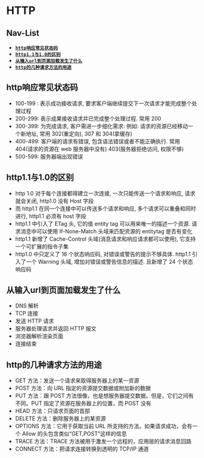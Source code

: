 # HTTP

## Nav-List
- [**`http响应常见状态码`**](#http响应常见状态码)
- [**`http1.1与1.0的区别`**](#http1.1与1.0的区别)
- [**`从输入url到页面加载发生了什么`**](#从输入url到页面加载发生了什么)
- [**`http的几种请求方法的用途`**](#http的几种请求方法的用途)




## http响应常见状态码
- 100-199 : 表示成功接收请求, 要求客户端继续提交下一次请求才能完成整个处理过程
- 200-299: 表示成果接收请求并已完成整个处理过程. 常用 200
- 300-399: 为完成请求, 客户需进一步细化需求: 例如: 请求的资源已经移动一个新地址, 常用 302(重定向), 307 和 304(拿缓存)
- 400-499: 客户端的请求有错误, 包含语法错误或者不能正确执行. 常用 404(请求的资源在 web 服务器中没有) 403(服务器拒绝访问, 权限不够)
- 500-599: 服务器端出现错误


## http1.1与1.0的区别
- http 1.0 对于每个连接都得建立一次连接, 一次只能传送一个请求和响应, 请求就会关闭, http1.0 没有 Host 字段
- 而 http1.1 在同一个连接中可以传送多个请求和响应, 多个请求可以重叠和同时进行, http1.1 必须有 host 字段
- http1.1 中引入了 ETag 头, 它的值 entity tag 可以用来唯一的描述一个资源. 请求消息中可以使用 If-None-Match 头域来匹配资源的 entitytag 是否有变化
- http1.1 新增了 Cache-Control 头域(消息请求和响应请求都可以使用), 它支持一个可扩展的指令子集
- http1.0 中只定义了 16 个状态响应码, 对错误或警告的提示不够具体. http1.1 引入了一个 Warning 头域, 增加对错误或警告信息的描述. 且新增了 24 个状态响应码


## 从输入url到页面加载发生了什么
- DNS 解析
- TCP 连接
- 发送 HTTP 请求
- 服务器处理请求并返回 HTTP 报文
- 浏览器解析渲染页面
- 连接结束

## http的几种请求方法的用途

- GET 方法：发送一个请求来取得服务器上的某一资源
- POST 方法：向 URL 指定的资源提交数据或附加新的数据
- PUT 方法：跟 POST 方法很像，也是想服务器提交数据。但是，它们之间有不同。PUT 指定了资源在服务器上的位置，而 POST 没有
- HEAD 方法：只请求页面的首部
- DELETE 方法：删除服务器上的某资源
- OPTIONS 方法：它用于获取当前 URL 所支持的方法。如果请求成功，会有一个 Allow 的头包含类似“GET,POST”这样的信息
- TRACE 方法：TRACE 方法被用于激发一个远程的，应用层的请求消息回路
- CONNECT 方法：把请求连接转换到透明的 TCP/IP 通道